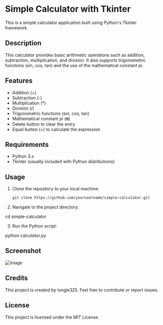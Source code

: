 # Simple Calculator with Tkinter

This is a simple calculator application built using Python's Tkinter framework.

## Description

This calculator provides basic arithmetic operations such as addition, subtraction, multiplication, and division. It also supports trigonometric functions (sin, cos, tan) and the use of the mathematical constant pi.

## Features

- Addition (+)
- Subtraction (-)
- Multiplication (*)
- Division (/)
- Trigonometric functions (sin, cos, tan)
- Mathematical constant pi (𝝅)
- Delete button to clear the entry
- Equal button (=) to calculate the expression

## Requirements

- Python 3.x
- Tkinter (usually included with Python distributions)

## Usage

1. Clone the repository to your local machine:

   ```bash
   git clone https://github.com/yourusername/simple-calculator.git

2. Navigate to the project directory:

  cd simple-calculator

3. Run the Python script:

  python calculator.py
## Screenshot 
![image](https://github.com/longle325/simple_calculator/assets/140832783/0fed57f9-c821-48f3-8d4d-ea4436a2c132)

## Credits
This project is created by longle325. Feel free to contribute or report issues.

## License
This project is licensed under the MIT License.
